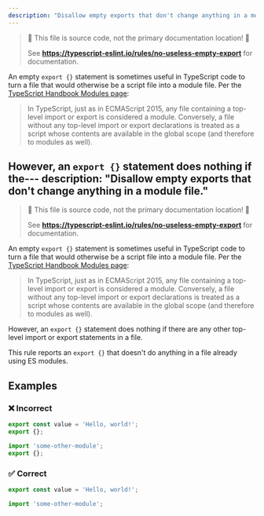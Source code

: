 ```yaml
---
description: "Disallow empty exports that don't change anything in a module file."
---
```


> 🛑 This file is source code, not the primary documentation location! 🛑
>
> See **https://typescript-eslint.io/rules/no-useless-empty-export** for documentation.

An empty `export {}` statement is sometimes useful in TypeScript code to turn a file that would otherwise be a script file into a module file.
Per the [TypeScript Handbook Modules page](https://www.typescriptlang.org/docs/handbook/modules.html):

> In TypeScript, just as in ECMAScript 2015, any file containing a top-level import or export is considered a module.
> Conversely, a file without any top-level import or export declarations is treated as a script whose contents are available in the global scope (and therefore to modules as well).

However, an `export {}` statement does nothing if the---
description: "Disallow empty exports that don't change anything in a module file."
---

> 🛑 This file is source code, not the primary documentation location! 🛑
>
> See **https://typescript-eslint.io/rules/no-useless-empty-export** for documentation.

An empty `export {}` statement is sometimes useful in TypeScript code to turn a file that would otherwise be a script file into a module file.
Per the [TypeScript Handbook Modules page](https://www.typescriptlang.org/docs/handbook/modules.html):

> In TypeScript, just as in ECMAScript 2015, any file containing a top-level import or export is considered a module.
> Conversely, a file without any top-level import or export declarations is treated as a script whose contents are available in the global scope (and therefore to modules as well).

However, an `export {}` statement does nothing if there are any other top-level import or export statements in a file.

This rule reports an `export {}` that doesn't do anything in a file already using ES modules.

## Examples

<!--tabs-->

### ❌ Incorrect

```ts
export const value = 'Hello, world!';
export {};
```

```ts
import 'some-other-module';
export {};
```

### ✅ Correct

```ts
export const value = 'Hello, world!';
```

```ts
import 'some-other-module';
```
